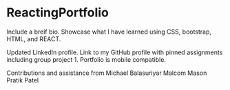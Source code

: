 # ReactingPortfolio

Include a  breif bio.
Showcase what I have learned using CSS, bootstrap, HTML, and REACT.

Updated LinkedIn profile.
Link to my GitHub profile with pinned assignments including group project 1.
Portfolio is mobile compatible.

Contributions and assistance from
Michael Balasuriyar
Malcom Mason
Pratik Patel